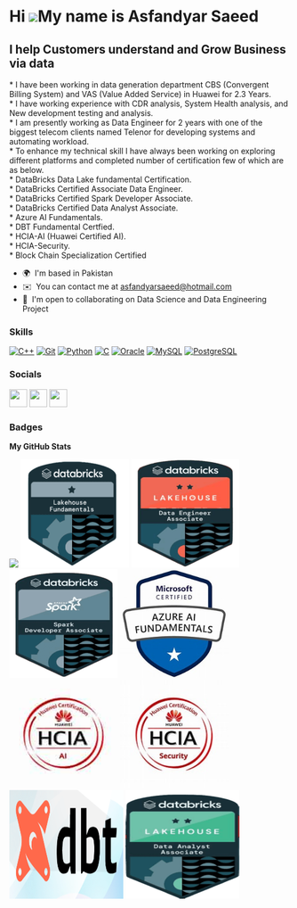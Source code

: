 Hi ![](https://user-images.githubusercontent.com/18350557/176309783-0785949b-9127-417c-8b55-ab5a4333674e.gif)My name is Asfandyar Saeed
=======================================================================================================================================

I help Customers understand and Grow Business via data
---------------------------------------------

\* I have been working in data generation department CBS (Convergent Billing System) and VAS (Value Added Service) in Huawei for 2.3 Years.<br> \* I have working experience with CDR analysis, System Health analysis, and New development testing and analysis.<br>  \* I am presently working as Data Engineer for 2 years with one of the biggest telecom clients named Telenor for developing systems and automating workload.<br>  \* To enhance my technical skill I have always been working on exploring different platforms and completed number of certification few of which are as below.<br>  \* DataBricks Data Lake fundamental Certification.<br>  \* DataBricks Certified Associate Data Engineer.<br>  \* DataBricks Certified Spark Developer Associate.<br> \* DataBricks Certified Data Analyst Associate.<br> \* Azure AI Fundamentals.<br>  \* DBT Fundamental Certfied.<br>  \* HCIA-AI (Huawei Certified AI).<br>  \* HCIA-Security.<br>  \* Block Chain Specialization Certified

* 🌍  I'm based in Pakistan
* ✉️  You can contact me at [asfandyarsaeed@hotmail.com](mailto:asfandyarsaeed@hotmail.com)
* 🤝  I'm open to collaborating on Data Science and Data Engineering Project

### Skills


<p align="left">
<a href="https://docs.microsoft.com/en-us/cpp/?view=msvc-170" target="_blank" rel="noreferrer"><img src="https://raw.githubusercontent.com/danielcranney/readme-generator/main/public/icons/skills/cplusplus-colored.svg" width="36" height="36" alt="C++" /></a>
<a href="https://git-scm.com/" target="_blank" rel="noreferrer"><img src="https://raw.githubusercontent.com/danielcranney/readme-generator/main/public/icons/skills/git-colored.svg" width="36" height="36" alt="Git" /></a>
<a href="https://www.python.org/" target="_blank" rel="noreferrer"><img src="https://raw.githubusercontent.com/danielcranney/readme-generator/main/public/icons/skills/python-colored.svg" width="36" height="36" alt="Python" /></a>
<a href="https://docs.microsoft.com/en-us/cpp/?view=msvc-170" target="_blank" rel="noreferrer"><img src="https://raw.githubusercontent.com/danielcranney/readme-generator/main/public/icons/skills/c-colored.svg" width="36" height="36" alt="C" /></a>
<a href="https://www.oracle.com/uk/index.html" target="_blank" rel="noreferrer"><img src="https://raw.githubusercontent.com/danielcranney/readme-generator/main/public/icons/skills/oracle-colored.svg" width="36" height="36" alt="Oracle" /></a>
<a href="https://www.mysql.com/" target="_blank" rel="noreferrer"><img src="https://raw.githubusercontent.com/danielcranney/readme-generator/main/public/icons/skills/mysql-colored.svg" width="36" height="36" alt="MySQL" /></a>
<a href="https://www.postgresql.org/" target="_blank" rel="noreferrer"><img src="https://raw.githubusercontent.com/danielcranney/readme-generator/main/public/icons/skills/postgresql-colored.svg" width="36" height="36" alt="PostgreSQL" /></a>
</p>


### Socials

<p align="left"> <a href="https://www.github.com/asfandyarsaeed1" target="_blank" rel="noreferrer"><img src="https://raw.githubusercontent.com/danielcranney/readme-generator/main/public/icons/socials/github.svg" width="32" height="32" /></a> <a href="https://www.linkedin.com/in/saeedasfandyar" target="_blank" rel="noreferrer"><img src="https://raw.githubusercontent.com/danielcranney/readme-generator/main/public/icons/socials/linkedin.svg" width="32" height="32" /></a> <a href="http://www.medium.com/@asfandyarsaeed" target="_blank" rel="noreferrer"><img src="https://raw.githubusercontent.com/danielcranney/readme-generator/main/public/icons/socials/medium.svg" width="32" height="32" /></a></p>

### Badges

<b>My GitHub Stats</b>

<a href="http://www.github.com/asfandyarsaeed1"><img src="https://github-readme-streak-stats.herokuapp.com/?user=asfandyarsaeed1&stroke=ffffff&background=1c1917&ring=0891b2&fire=0891b2&currStreakNum=ffffff&currStreakLabel=0891b2&sideNums=ffffff&sideLabels=ffffff&dates=ffffff&hide_border=true" /></a>
<img src="/Funda.png" alt="Fundamental Badge" style="width: 195px; height: 195px;">
<img src="/DE_upda.png" alt="DE_Associate Badge" style="width: 195px; height: 195px;">
<img src="/Spark Developer Specializaton.png" alt="Spark Developer Badge" style="width: 195px; height: 195px;">
<img src="/AI.PNG" alt="AI Fundamental Badge" style="width: 195px; height: 195px;">
<img src="/HCIA_AI.jpg" alt="AI Fundamental Badge" style="width: 195px; height: 195px;">
<img src="/Security.PNG" alt="HCIA Badge" style="width: 195px; height: 195px;">
<img src="/dbt.PNG" alt="DBT FUndamental Badge" style="width: 205px; height: 195px;">
<img src="/Databrick Analyst.png" alt="DataBrick Certified Analyst Badge" style="width: 205px; height: 195px;">

